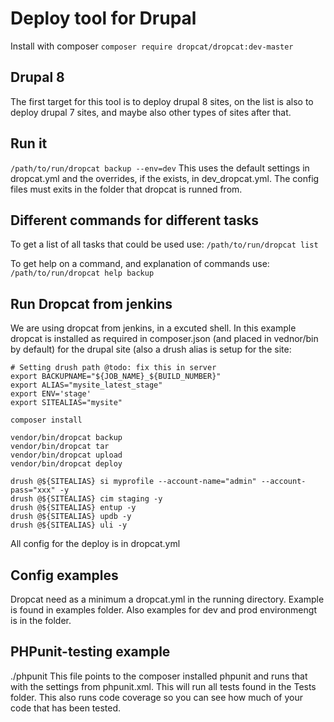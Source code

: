 # Deploy tool for Drupal

Install with composer
`composer require dropcat/dropcat:dev-master`

## Drupal 8
The first target for this tool is to deploy drupal 8 sites, on the list is also 
to deploy drupal 7 sites, and maybe also other types of sites after that.

## Run it
`/path/to/run/dropcat backup --env=dev`
This uses the default settings in dropcat.yml and the overrides, if the exists, 
in dev_dropcat.yml. The config files must exits in the folder that dropcat is
runned from.

## Different commands for different tasks
To get a list of all tasks that could be used use:
`/path/to/run/dropcat list`

To get help on a command, and explanation of commands use:
`/path/to/run/dropcat help backup`


## Run Dropcat from jenkins
We are using dropcat from jenkins, in a excuted shell. In this example dropcat 
is installed as required in composer.json (and placed in vednor/bin by default) for the drupal site (also a drush alias is setup for the site:
```
# Setting drush path @todo: fix this in server
export BACKUPNAME="${JOB_NAME}_${BUILD_NUMBER}"
export ALIAS="mysite_latest_stage"
export ENV='stage'
export SITEALIAS="mysite"

composer install

vendor/bin/dropcat backup
vendor/bin/dropcat tar
vendor/bin/dropcat upload
vendor/bin/dropcat deploy

drush @${SITEALIAS} si myprofile --account-name="admin" --account-pass="xxx" -y
drush @${SITEALIAS} cim staging -y
drush @${SITEALIAS} entup -y
drush @${SITEALIAS} updb -y
drush @${SITEALIAS} uli -y

```
All config for the deploy is in dropcat.yml


## Config examples
Dropcat need as a minimum a dropcat.yml in the running directory. Example is 
found in examples folder. Also examples for dev and prod environmengt is in the folder.


## PHPunit-testing example
./phpunit
This file points to the composer installed phpunit and runs that with
the settings from phpunit.xml. This will run all tests found in the
Tests folder. This also runs code coverage so you can see how much of
your code that has been tested.
